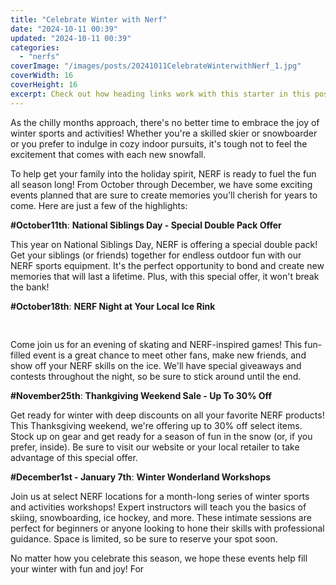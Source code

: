 ```yaml
---
title: "Celebrate Winter with Nerf"
date: "2024-10-11 00:39"
updated: "2024-10-11 00:39"
categories:
  - "nerfs"
coverImage: "/images/posts/20241011CelebrateWinterwithNerf_1.jpg"
coverWidth: 16
coverHeight: 16
excerpt: Check out how heading links work with this starter in this post.
---
```


<script>
  import { base } from '$app/paths';
</script>


As the chilly months approach, there's no better time to embrace the joy of winter sports and activities! Whether you're a skilled skier or snowboarder or you prefer to indulge in cozy indoor pursuits, it's tough not to feel the excitement that comes with each new snowfall.

To help get your family into the holiday spirit, NERF is ready to fuel the fun all season long! From October through December, we have some exciting events planned that are sure to create memories you'll cherish for years to come. Here are just a few of the highlights:

**#October11th**: **National Siblings Day - Special Double Pack Offer**

This year on National Siblings Day, NERF is offering a special double pack! Get your siblings (or friends) together for endless outdoor fun with our NERF sports equipment. It's the perfect opportunity to bond and create new memories that will last a lifetime. Plus, with this special offer, it won't break the bank!

**#October18th**: **NERF Night at Your Local Ice Rink**

<img class="inline object-contain w-full my-4" src="{base}/images/posts/20241011CelebrateWinterwithNerf_2.jpg" alt="" style="aspect-ratio: 16 / 16;" width="16" height="16">


Come join us for an evening of skating and NERF-inspired games! This fun-filled event is a great chance to meet other fans, make new friends, and show off your NERF skills on the ice. We'll have special giveaways and contests throughout the night, so be sure to stick around until the end.

**#November25th**: **Thankgiving Weekend Sale - Up To 30% Off**

Get ready for winter with deep discounts on all your favorite NERF products! This Thanksgiving weekend, we're offering up to 30% off select items. Stock up on gear and get ready for a season of fun in the snow (or, if you prefer, inside). Be sure to visit our website or your local retailer to take advantage of this special offer.

**#December1st - January 7th**: **Winter Wonderland Workshops**

Join us at select NERF locations for a month-long series of winter sports and activities workshops! Expert instructors will teach you the basics of skiing, snowboarding, ice hockey, and more. These intimate sessions are perfect for beginners or anyone looking to hone their skills with professional guidance. Space is limited, so be sure to reserve your spot soon.

No matter how you celebrate this season, we hope these events help fill your winter with fun and joy! For